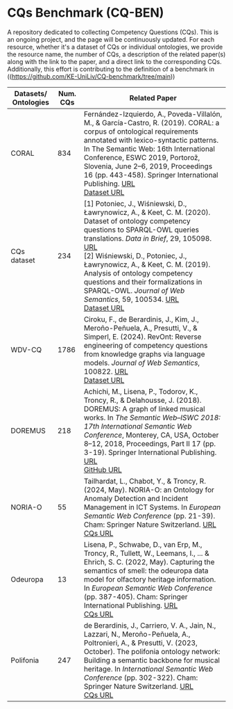 # CQs Benchmark (CQ-BEN)

A repository dedicated to collecting Competency Questions (CQs). This is an ongoing project, and the page will be continuously updated. For each resource, whether it's a dataset of CQs or individual ontologies, we provide the resource name, the number of CQs, a description of the related paper(s) along with the link to the paper, and a direct link to the corresponding CQs. Additionally, this effort is contributing to the definition of a benchmark in ((https://github.com/KE-UniLiv/CQ-benchmark/tree/main))

| Datasets/ Ontologies | Num. CQs | Related Paper |
|----------------------|----------|--------------------------------------------------------------------------------------------------------------------------------------------------------------------------------------------------------------------------------------------------------------------------------------------------|
| CORAL                | 834      | Fernández-Izquierdo, A., Poveda-Villalón, M., & García-Castro, R. (2019). CORAL: a corpus of ontological requirements annotated with lexico-syntactic patterns. In The Semantic Web: 16th International Conference, ESWC 2019, Portorož, Slovenia, June 2–6, 2019, Proceedings 16 (pp. 443-458). Springer International Publishing. [URL](https://link.springer.com/chapter/10.1007/978-3-030-21348-0_29) <br> [Dataset URL](https://zenodo.org/records/4432491) |
| CQs dataset          | 234      | [1] Potoniec, J., Wiśniewski, D., Ławrynowicz, A., & Keet, C. M. (2020). Dataset of ontology competency questions to SPARQL-OWL queries translations. *Data in Brief*, 29, 105098. [URL](https://www.sciencedirect.com/science/article/pii/S2352340919314544?via%3Dihub) <br> [2] Wiśniewski, D., Potoniec, J., Ławrynowicz, A., & Keet, C. M. (2019). Analysis of ontology competency questions and their formalizations in SPARQL-OWL. *Journal of Web Semantics*, 59, 100534. [URL](https://www.sciencedirect.com/science/article/pii/S1570826819300617) <br> [Dataset URL](https://github.com/CQ2SPARQLOWL/Dataset) |
| WDV-CQ               | 1786     | Ciroku, F., de Berardinis, J., Kim, J., Meroño-Peñuela, A., Presutti, V., & Simperl, E. (2024). RevOnt: Reverse engineering of competency questions from knowledge graphs via language models. *Journal of Web Semantics*, 100822. [URL](https://www.sciencedirect.com/science/article/pii/S1570826824000088#fn34) <br> [Dataset URL](https://zenodo.org/records/10370725) |
| DOREMUS              | 218      | Achichi, M., Lisena, P., Todorov, K., Troncy, R., & Delahousse, J. (2018). DOREMUS: A graph of linked musical works. In *The Semantic Web–ISWC 2018: 17th International Semantic Web Conference*, Monterey, CA, USA, October 8–12, 2018, Proceedings, Part II 17 (pp. 3-19). Springer International Publishing. [URL](https://link.springer.com/chapter/10.1007/978-3-030-00668-6_1) <br> [GitHub URL](https://github.com/DOREMUS-ANR/doremus-ontology) |
| NORIA-O              | 55       | Tailhardat, L., Chabot, Y., & Troncy, R. (2024, May). NORIA-O: an Ontology for Anomaly Detection and Incident Management in ICT Systems. In *European Semantic Web Conference* (pp. 21-39). Cham: Springer Nature Switzerland. [URL](https://dl.acm.org/doi/abs/10.1007/978-3-031-60635-9_2) <br> [CQs URL](https://github.com/Orange-OpenSource/noria-ontology/tree/master/cqs) |
| Odeuropa             | 13       | Lisena, P., Schwabe, D., van Erp, M., Troncy, R., Tullett, W., Leemans, I., ... & Ehrich, S. C. (2022, May). Capturing the semantics of smell: the odeuropa data model for olfactory heritage information. In *European Semantic Web Conference* (pp. 387-405). Cham: Springer International Publishing. [URL](https://link.springer.com/chapter/10.1007/978-3-030-00668-6_1) <br> [CQs URL](https://github.com/Odeuropa/ontology/tree/master/competency_questions) |
| Polifonia            | 247      | de Berardinis, J., Carriero, V. A., Jain, N., Lazzari, N., Meroño-Peñuela, A., Poltronieri, A., & Presutti, V. (2023, October). The polifonia ontology network: Building a semantic backbone for musical heritage. In *International Semantic Web Conference* (pp. 302-322). Cham: Springer Nature Switzerland. [URL](https://link.springer.com/chapter/10.1007/978-3-031-47243-5_17) <br> [CQs URL](https://github.com/polifonia-project/polifoniacq-dataset/tree/main/data) |

